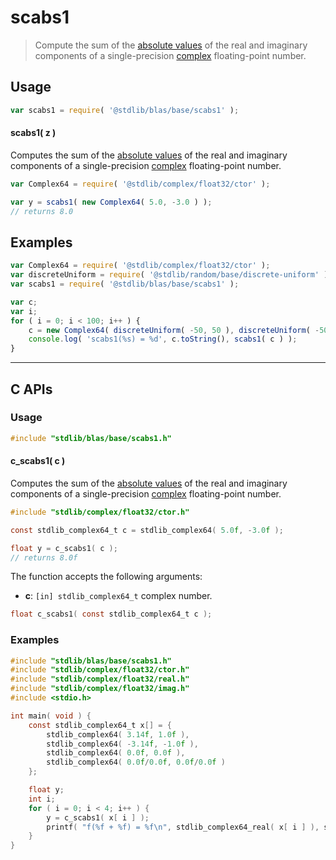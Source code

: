 <!--

@license Apache-2.0

Copyright (c) 2024 The Stdlib Authors.

Licensed under the Apache License, Version 2.0 (the "License");
you may not use this file except in compliance with the License.
You may obtain a copy of the License at

   http://www.apache.org/licenses/LICENSE-2.0

Unless required by applicable law or agreed to in writing, software
distributed under the License is distributed on an "AS IS" BASIS,
WITHOUT WARRANTIES OR CONDITIONS OF ANY KIND, either express or implied.
See the License for the specific language governing permissions and
limitations under the License.

-->

# scabs1

> Compute the sum of the [absolute values][absolute-value] of the real and imaginary components of a single-precision [complex][@stdlib/complex/float32/ctor] floating-point number.

<section class="usage">

## Usage

```javascript
var scabs1 = require( '@stdlib/blas/base/scabs1' );
```

#### scabs1( z )

Computes the sum of the [absolute values][absolute-value] of the real and imaginary components of a single-precision [complex][@stdlib/complex/float32/ctor] floating-point number.

```javascript
var Complex64 = require( '@stdlib/complex/float32/ctor' );

var y = scabs1( new Complex64( 5.0, -3.0 ) );
// returns 8.0
```

</section>

<!-- /.usage -->

<section class="examples">

## Examples

<!-- eslint no-undef: "error" -->

```javascript
var Complex64 = require( '@stdlib/complex/float32/ctor' );
var discreteUniform = require( '@stdlib/random/base/discrete-uniform' );
var scabs1 = require( '@stdlib/blas/base/scabs1' );

var c;
var i;
for ( i = 0; i < 100; i++ ) {
    c = new Complex64( discreteUniform( -50, 50 ), discreteUniform( -50, 50 ) );
    console.log( 'scabs1(%s) = %d', c.toString(), scabs1( c ) );
}
```

</section>

<!-- /.examples -->

<!-- C interface documentation. -->

* * *

<section class="c">

## C APIs

<!-- Section to include introductory text. Make sure to keep an empty line after the intro `section` element and another before the `/section` close. -->

<section class="intro">

</section>

<!-- /.intro -->

<!-- C usage documentation. -->

<section class="usage">

### Usage

```c
#include "stdlib/blas/base/scabs1.h"
```

#### c_scabs1( c )

Computes the sum of the [absolute values][absolute-value] of the real and imaginary components of a single-precision [complex][@stdlib/complex/float32/ctor] floating-point number.

```c
#include "stdlib/complex/float32/ctor.h"

const stdlib_complex64_t c = stdlib_complex64( 5.0f, -3.0f );

float y = c_scabs1( c );
// returns 8.0f
```

The function accepts the following arguments:

-   **c**: `[in] stdlib_complex64_t` complex number.

```c
float c_scabs1( const stdlib_complex64_t c );
```

</section>

<!-- /.usage -->

<!-- C API usage notes. Make sure to keep an empty line after the `section` element and another before the `/section` close. -->

<section class="notes">

</section>

<!-- /.notes -->

<!-- C API usage examples. -->

<section class="examples">

### Examples

```c
#include "stdlib/blas/base/scabs1.h"
#include "stdlib/complex/float32/ctor.h"
#include "stdlib/complex/float32/real.h"
#include "stdlib/complex/float32/imag.h"
#include <stdio.h>

int main( void ) {
    const stdlib_complex64_t x[] = {
        stdlib_complex64( 3.14f, 1.0f ),
        stdlib_complex64( -3.14f, -1.0f ),
        stdlib_complex64( 0.0f, 0.0f ),
        stdlib_complex64( 0.0f/0.0f, 0.0f/0.0f )
    };

    float y;
    int i;
    for ( i = 0; i < 4; i++ ) {
        y = c_scabs1( x[ i ] );
        printf( "f(%f + %f) = %f\n", stdlib_complex64_real( x[ i ] ), stdlib_complex64_imag( x[ i ] ), y );
    }
}
```

</section>

<!-- /.examples -->

</section>

<!-- /.c -->

<!-- Section for related `stdlib` packages. Do not manually edit this section, as it is automatically populated. -->

<section class="related">

</section>

<!-- /.related -->

<!-- Section for all links. Make sure to keep an empty line after the `section` element and another before the `/section` close. -->

<section class="links">

[absolute-value]: https://en.wikipedia.org/wiki/Absolute_value

[@stdlib/complex/float32/ctor]: https://github.com/stdlib-js/stdlib/tree/develop/lib/node_modules/%40stdlib/complex/float32/ctor

</section>

<!-- /.links -->
